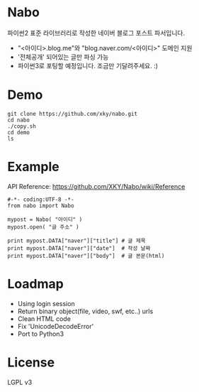 Nabo
====
파이썬2 표준 라이브러리로 작성한 네이버 블로그 포스트 파서입니다.
* "<아이디>.blog.me"와 "blog.naver.com/<아이디>" 도메인 지원
* '전체공개' 되어있는 글만 파싱 가능
* 파이썬3로 포팅할 예정입니다. 조금만 기달려주세요. :)



Demo
====
```
git clone https://github.com/xky/nabo.git
cd nabo
./copy.sh
cd demo
ls
```



Example
====
API Reference: https://github.com/XKY/Nabo/wiki/Reference
```
#-*- coding:UTF-8 -*-
from nabo import Nabo

mypost = Nabo( "아이디" )
mypost.open( "글 주소" )

print mypost.DATA["naver"]["title"] # 글 제목
print mypost.DATA["naver"]["date"]  # 작성 날짜
print mypost.DATA["naver"]["body"]  # 글 본문(html)
```



Loadmap
====
* Using login session
* Return binary object(file, video, swf, etc..) urls
* Clean HTML code
* Fix 'UnicodeDecodeError'
* Port to Python3



License
====
LGPL v3

